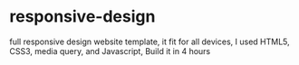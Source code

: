 # responsive-design
full responsive design website template, it fit for all devices, I used HTML5, CSS3, media query, and Javascript, Build it in 4 hours
